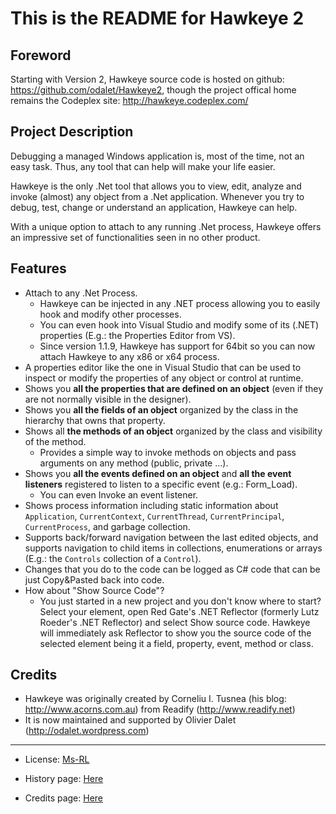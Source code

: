 This is the README for Hawkeye 2
================================

Foreword
--------

Starting with Version 2, Hawkeye source code is hosted on github: <https://github.com/odalet/Hawkeye2>, though the project offical home remains the Codeplex site: <http://hawkeye.codeplex.com/>

Project Description
-------------------

Debugging a managed Windows application is, most of the time, not an easy task. Thus, any tool that can help will make your life easier.

Hawkeye is the only .Net tool that allows you to view, edit, analyze and invoke (almost) any object from a .Net application. Whenever you try to debug, test, change or understand an application, Hawkeye can help.

With a unique option to attach to any running .Net process, Hawkeye offers an impressive set of functionalities seen in no other product.

Features
--------

* Attach to any .Net Process.
	* Hawkeye can be injected in any .NET process allowing you to easily hook and modify other processes.
	* You can even hook into Visual Studio and modify some of its (.NET) properties (E.g.: the Properties Editor from VS).
	* Since version 1.1.9, Hawkeye has support for 64bit so you can now attach Hawkeye to any x86 or x64 process.
* A properties editor like the one in Visual Studio that can be used to inspect or modify the properties of any object or control at runtime.
* Shows you **all the properties that are defined on an object** (even if they are not normally visible in the designer).
* Shows you **all the fields of an object** organized by the class in the hierarchy that owns that property.
* Shows all **the methods of an object** organized by the class and visibility of the method.
	* Provides a simple way to invoke methods on objects and pass arguments on any method (public, private ...).
* Shows you **all the events defined on an object** and **all the event listeners** registered to listen to a specific event (e.g.: Form_Load).
	* You can even Invoke an event listener.
* Shows process information including static information about `Application`, `CurrentContext`, `CurrentThread`, `CurrentPrincipal`, `CurrentProcess`, and garbage collection.
* Supports back/forward navigation between the last edited objects, and supports navigation to child items in collections, enumerations or arrays (E.g.: the `Controls` collection of a `Control`).
* Changes that you do to the code can be logged as C# code that can be just Copy&Pasted back into code.
* How about "Show Source Code"?
	* You just started in a new project and you don't know where to start? Select your element, open Red Gate's .NET Reflector (formerly Lutz Roeder's .NET Reflector) and select Show source code. Hawkeye will immediately ask Reflector to show you the source code of the selected element being it a field, property, event, method or class.

Credits
-------
* Hawkeye was originally created by Corneliu I. Tusnea (his blog: <http://www.acorns.com.au>) from Readify (<http://www.readify.net>)
* It is now maintained and supported by Olivier Dalet (<http://odalet.wordpress.com>)

---

* License: [Ms-RL][msrl]
* History page: [Here][history]
* Credits page: [Here][credits]

  [msrl]: src/License.md "MS-RL License"
  [history]: src/History.md "History"
  [credits]: src/Credits.md "Credits"